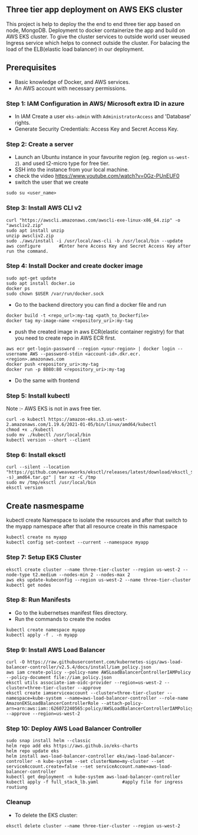 ## Three tier app deployment on AWS EKS cluster
This project is help to deploy the the end to end three tier app based on node, MongoDB. Deployment to docker containerize the app and build on AWS EKS cluster. To give the cluster services to outside world user weused Ingress service which helps to connect outside the cluster. For balacing the load of the ELB(elastic load balancer) in our deployment.


## Prerequisites
- Basic knowledge of Docker, and AWS services.
- An AWS account with necessary permissions.

  
### Step 1: IAM Configuration in AWS/ Microsoft extra ID in azure
- In IAM Create a user `eks-admin` with `AdministratorAccess` and 'Database' rights.
- Generate Security Credentials: Access Key and Secret Access Key.

### Step 2: Create a server
- Launch an Ubuntu instance in your favourite region (eg. region `us-west-2`). and used t2-micro type for free tier.
- SSH into the instance from your local machine.
- check the video https://www.youtube.com/watch?v=0Gz-PUnEUF0
- switch the user that we create
```shell
sudo su <user_name>
```

### Step 3: Install AWS CLI v2
``` shell
curl "https://awscli.amazonaws.com/awscli-exe-linux-x86_64.zip" -o "awscliv2.zip"
sudo apt install unzip
unzip awscliv2.zip
sudo ./aws/install -i /usr/local/aws-cli -b /usr/local/bin --update
aws configure       #Enter here Access Key and Secret Access Key after run the command.
```

### Step 4: Install Docker and create docker image
``` shell
sudo apt-get update
sudo apt install docker.io
docker ps
sudo chown $USER /var/run/docker.sock
```
- Go to the backend directory you can find a docker file and run
``` shell
docker build -t <repo_url>:my-tag <path_to_Dockerfile>
docker tag my-image-name <repository_uri>:my-tag
```
- push the created image in aws ECR(elastic container registry) for that you need to create repo in AWS ECR first.
``` shell
aws ecr get-login-password --region <your-region> | docker login --username AWS --password-stdin <account-id>.dkr.ecr.<region>.amazonaws.com
docker push <repository_uri>:my-tag
docker run -p 8080:80 <repository_uri>:my-tag
```
- Do the same with frontend

### Step 5: Install kubectl
Note :- AWS EKS is not in aws free tier.
``` shell
curl -o kubectl https://amazon-eks.s3.us-west-2.amazonaws.com/1.19.6/2021-01-05/bin/linux/amd64/kubectl
chmod +x ./kubectl
sudo mv ./kubectl /usr/local/bin
kubectl version --short --client
```

### Step 6: Install eksctl
``` shell
curl --silent --location "https://github.com/weaveworks/eksctl/releases/latest/download/eksctl_$(uname -s)_amd64.tar.gz" | tar xz -C /tmp
sudo mv /tmp/eksctl /usr/local/bin
eksctl version
```

## Create nasmespame
kubectl create Namespace to isolate the resources and after that switch to the myapp namespace after that all resource create in this namespace
```shell
kubectl create ns myapp                                         
kubectl config set-context --current --namespace myapp
```

### Step 7: Setup EKS Cluster
``` shell
eksctl create cluster --name three-tier-cluster --region us-west-2 --node-type t2.medium --nodes-min 2 --nodes-max 2
aws eks update-kubeconfig --region us-west-2 --name three-tier-cluster
kubectl get nodes
```

### Step 8: Run Manifests
- Go to the kubernetses manifest files directory.
- Run the commands to create the nodes
``` shell
kubectl create namespace myapp
kubectl apply -f . -n myapp
```

### Step 9: Install AWS Load Balancer
``` shell
curl -O https://raw.githubusercontent.com/kubernetes-sigs/aws-load-balancer-controller/v2.5.4/docs/install/iam_policy.json
aws iam create-policy --policy-name AWSLoadBalancerControllerIAMPolicy --policy-document file://iam_policy.json
eksctl utils associate-iam-oidc-provider --region=us-west-2 --cluster=three-tier-cluster --approve
eksctl create iamserviceaccount --cluster=three-tier-cluster --namespace=kube-system --name=aws-load-balancer-controller --role-name AmazonEKSLoadBalancerControllerRole --attach-policy-arn=arn:aws:iam::626072240565:policy/AWSLoadBalancerControllerIAMPolicy --approve --region=us-west-2
```

### Step 10: Deploy AWS Load Balancer Controller
``` shell
sudo snap install helm --classic
helm repo add eks https://aws.github.io/eks-charts
helm repo update eks
helm install aws-load-balancer-controller eks/aws-load-balancer-controller -n kube-system --set clusterName=my-cluster --set serviceAccount.create=false --set serviceAccount.name=aws-load-balancer-controller
kubectl get deployment -n kube-system aws-load-balancer-controller
kubectl apply -f full_stack_lb.yaml         #apply file for ingress routiung
```

### Cleanup
- To delete the EKS cluster:
``` shell
eksctl delete cluster --name three-tier-cluster --region us-west-2
```

